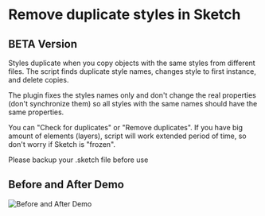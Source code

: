 # Remove duplicate styles in Sketch

## BETA Version


Styles duplicate when you copy objects with the same styles from different files. The script finds duplicate style names, changes style to first instance, and delete copies. 

The plugin fixes the styles names only and don't change the real properties (don't synchronize them) so all styles with the same names should have the same properties.

You can "Check for duplicates" or "Remove duplicates". If you have big amount of elements (layers), script will work extended period of time, so don't worry if Sketch is "frozen".

Please backup your .sketch file before use


## Before and After Demo
![Before and After Demo](https://raw.githubusercontent.com/dinozavrix/sketch_fix_styles/master/demo.png)